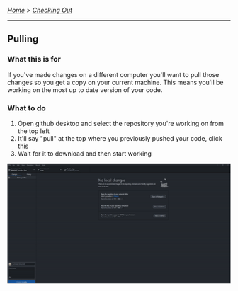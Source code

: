 *[Home](https://github.com/BHASVIC-CompSci/.github/blob/main/profile/README.md) > [Checking Out](pulling.md)*

---

## Pulling

### What this is for
If you've made changes on a different computer you'll want to pull those changes so you get a copy on your current machine. This means you'll be working on the most up to date version of your code.

### What to do
1. Open github desktop and select the repository you're working on from the top left
2. It'll say "pull" at the top where you previously pushed your code, click this
3. Wait for it to download and then start working

![Pulling using the GUI](../Media/pulling.gif)